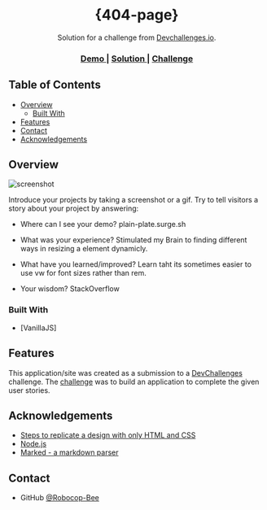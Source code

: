 <!-- Please update value in the {}  -->

<h1 align="center">{404-page}</h1>

<div align="center">
   Solution for a challenge from  <a href="http://devchallenges.io" target="_blank">Devchallenges.io</a>.
</div>

<div align="center">
  <h3>
    <a href="https://plain-plate.surge.sh
">
      Demo
    </a>
    <span> | </span>
    <a href="https://plain-plate.surge.sh
">
      Solution
    </a>
    <span> | </span>
    <a href="https://devchallenges.io/challenges/wBunSb7FPrIepJZAg0sY">
      Challenge
    </a>
  </h3>
</div>

<!-- TABLE OF CONTENTS -->

## Table of Contents

- [Overview](#overview)
  - [Built With](#built-with)
- [Features](#features)
- [Contact](#contact)
- [Acknowledgements](#acknowledgements)

<!-- OVERVIEW -->

## Overview

![screenshot](https://github.com/Robocop-Bee/404-pages/blob/master/Solution.PNG)

Introduce your projects by taking a screenshot or a gif. Try to tell visitors a story about your project by answering:

- Where can I see your demo? plain-plate.surge.sh

- What was your experience? Stimulated my Brain to finding different ways in resizing a element dynamicly.

- What have you learned/improved? Learn taht its sometimes easier to use vw for font sizes rather than rem.
- Your wisdom? StackOverflow

### Built With

<!-- This section should list any major frameworks that you built your project using. Here are a few examples.-->

- [VanillaJS]

## Features

<!-- List the features of your application or follow the template. Don't share the figma file here :) -->

This application/site was created as a submission to a [DevChallenges](https://devchallenges.io/challenges) challenge. The [challenge](https://devchallenges.io/challenges/wBunSb7FPrIepJZAg0sY) was to build an application to complete the given user stories.


## Acknowledgements

<!-- This section should list any articles or add-ons/plugins that helps you to complete the project. This is optional but it will help you in the future. For exmpale -->

- [Steps to replicate a design with only HTML and CSS](https://devchallenges-blogs.web.app/how-to-replicate-design/)
- [Node.js](https://nodejs.org/)
- [Marked - a markdown parser](https://github.com/chjj/marked)

## Contact

- GitHub [@Robocop-Bee](https://github.com/Robocop-Bee)
